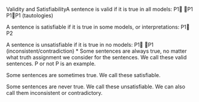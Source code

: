Validity and SatisfiabilityA sentence is valid if it is true in all models:
P1 P1	 	P1P1 	(tautologies)

A sentence is satisfiable if it is true in some models, or interpretations:
P1 P2

A sentence is unsatisfiable if it is true in no models:
P1 P1		(inconsistent/contradiction)
*
Some sentences are always true, no matter what truth assignment we consider for the sentences. We call these valid sentences.  P or not P is an example.

Some sentences are sometimes true. We call these satisfiable.

Some sentences are never true. We call these unsatisfiable. We can also call them inconsistent or contradictory.
